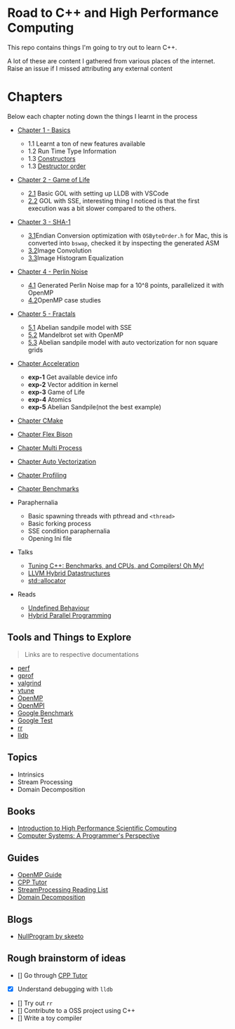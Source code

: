 # Road to C++ and High Performance Computing

This repo contains things I'm going to try out to learn C++.

A lot of these are content I gathered from various places of the internet. Raise an issue if I missed attributing any external content

# Chapters

Below each chapter noting down the things I learnt in the process

- [Chapter 1 - Basics](./chapter-1/)
  + 1.1 Learnt a ton of new features available
  + 1.2 Run Time Type Information
  + 1.3 [Constructors](./chapter-1/ctor.cpp)
  + 1.3 [Destructor order](./chapter-1/destruct.cc)
- [Chapter 2 - Game of Life](./chapter-2/)
  - [2.1](./chapter-2/2.1/) Basic GOL with setting up LLDB with VSCode
  - [2.2](./chapter-2/2.2/) GOL with SSE, interesting thing I noticed is that the first execution was a bit slower compared to the others.
- [Chapter 3 - SHA-1](./chapter-3/)
  + [3.1](./chapter-3/3.1/)Endian Conversion optimization with `OSByteOrder.h` for Mac, this is converted into `bswap`, checked it by inspecting the generated ASM
  + [3.2](./chapter-3/3.2/)Image Convolution
  + [3.3](./chapter-3/3.3/)Image Histogram Equalization
- [Chapter 4 - Perlin Noise](./chapter-4/)
  + [4.1](./chapter-4/4.1/) Generated Perlin Noise map for a 10^8 points, parallelized it with OpenMP
  + [4.2](./chapter-4/4.2/)OpenMP case studies
- [Chapter 5 - Fractals](./chapter-5/)
  + [5.1](./chapter-5/5.1/) Abelian sandpile model with SSE
  + [5.2](./chapter-5/5.2/) Mandelbrot set with OpenMP
  + [5.3](./chapter-5/5.3/) Abelian sandpile model with auto vectorization for non square grids
- [Chapter Acceleration](./chapter-acceleration/)
  + **exp-1** Get available device info
  + **exp-2** Vector addition in kernel
  + **exp-3** Game of Life
  + **exp-4** Atomics
  + **exp-5** Abelian Sandpile(not the best example)
- [Chapter CMake](./chapter-cmake/)
- [Chapter Flex Bison](./chapter-flex-bison/)
- [Chapter Multi Process](./chapter-multi-process/)
- [Chapter Auto Vectorization](./chapter-auto-vectorization/)
- [Chapter Profiling](./chapter-profiling/)
- [Chapter Benchmarks](./chapter-benchmark/)

- Paraphernalia
  + Basic spawning threads with pthread and `<thread>`
  + Basic forking process
  + SSE condition paraphernalia
  + Opening Ini file


- Talks
  + [Tuning C++: Benchmarks, and CPUs, and Compilers! Oh My!](https://www.youtube.com/watch?v=nXaxk27zwlk)
  + [LLVM Hybrid Datastructures](https://www.youtube.com/watch?v=vElZc6zSIXM)
  + [std::allocator](https://www.youtube.com/watch?v=LIb3L4vKZ7U)

- Reads
  + [Undefined Behaviour](https://blog.llvm.org/2011/05/what-every-c-programmer-should-know.html)
  + [Hybrid Parallel Programming](https://openmp.org/wp-content/uploads/HybridPP_Slides.pdf)

## Tools and Things to Explore

> Links are to respective documentations

- [perf](https://perf.wiki.kernel.org/index.php/Main_Page)
- [gprof](https://ftp.gnu.org/old-gnu/Manuals/gprof-2.9.1/html_mono/gprof.html)
- [valgrind](https://www.valgrind.org/docs/manual/quick-start.html)
- [vtune](https://en.wikipedia.org/wiki/VTune)
- [OpenMP](https://www.openmp.org/wp-content/uploads/OpenMPRefCard-5.1-web.pdf)
- [OpenMPI](https://www.open-mpi.org/doc/current/)
- [Google Benchmark](https://github.com/google/benchmark)
- [Google Test](https://github.com/google/googletest)
- [rr](https://github.com/rr-debugger/rr)
- [lldb](https://lldb.llvm.org/use/tutorial.html)

## Topics

- Intrinsics
- Stream Processing
- Domain Decomposition

## Books

- [Introduction to High Performance Scientific Computing](https://pages.tacc.utexas.edu/~eijkhout/istc/html/index.html)
- [Computer Systems: A Programmer's Perspective]()

## Guides

- [OpenMP Guide](https://bisqwit.iki.fi/story/howto/openmp/#Abstract)
- [CPP Tutor](https://github.com/banach-space/cpp-tutor)
- [StreamProcessing Reading List](https://github.com/ShuhaoZhangTony/StreamProcessing_ReadingList)
- [Domain Decomposition](https://github.com/arielshao/Domain-Decomposition-)

## Blogs

- [NullProgram by skeeto](https://nullprogram.com/)

## Rough brainstorm of ideas

- [] Go through [CPP Tutor](https://github.com/banach-space/cpp-tutor)
- [x] Understand debugging with `lldb`
- [] Try out `rr`
- [] Contribute to a OSS project using C++
- [] Write a toy compiler
